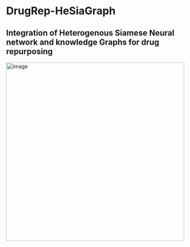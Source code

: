 # DrugRep-HeSiaGraph
## Integration of Heterogenous Siamese Neural network and knowledge Graphs for drug repurposing


<img width="481" alt="image" src="https://github.com/zariyagh/DrugRep-HeSiaGraph/assets/53209315/4d87b786-ba42-4bf8-b6bb-3a47cbaf1cd7">
